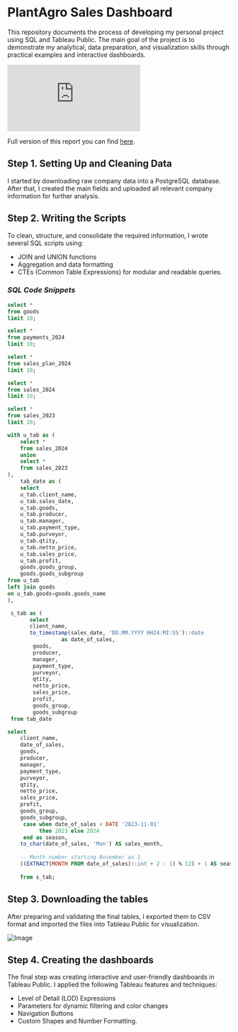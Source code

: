 # PlantAgro Sales Dashboard

This repository documents the process of developing my personal project using SQL and Tableau Public.
The main goal of the project is to demonstrate my analytical, data preparation, and visualization skills through practical examples and interactive dashboards.

![Dashboard.pdf](https://github.com/user-attachments/files/22901990/Dashboard.pdf)

Full version of this report you can find <a href="https://github.com/WhenGreen/PlantAgro-Sales-Dashboard">here</a>.

## Step 1. Setting Up and Cleaning Data
I started by downloading raw company data into a PostgreSQL database.
After that, I created the main fields and uploaded all relevant company information for further analysis.

## Step 2. Writing the Scripts
To clean, structure, and consolidate the required information, I wrote several SQL scripts using:
- JOIN and UNION functions
- Aggregation and data formatting
- CTEs (Common Table Expressions) for modular and readable queries.

### *SQL Code Snippets*

```sql
select *
from goods
limit 10;

select *
from payments_2024
limit 10;

select *
from sales_plan_2024
limit 10;

select *
from sales_2024
limit 10;

select *
from sales_2023
limit 10;
```

```sql
with u_tab as (
	select * 
    from sales_2024
    union
    select *
    from sales_2023
),
    tab_date as ( 
	select 
    u_tab.client_name,
	u_tab.sales_date,
	u_tab.goods,
	u_tab.producer,
	u_tab.manager,
	u_tab.payment_type,
	u_tab.purveyor,
	u_tab.qtity,
	u_tab.netto_price,
	u_tab.sales_price,
    u_tab.profit,
	goods.goods_group,
    goods.goods_subgroup 
from u_tab
left join goods
on u_tab.goods=goods.goods_name
),  
```   

```sql
 s_tab as (	
       select 
	   client_name,
	   to_timestamp(sales_date, 'DD.MM.YYYY HH24:MI:SS')::date 
	             as date_of_sales,
    	goods,
	    producer,
	    manager,
     	payment_type,
    	purveyor,
	    qtity,
	    netto_price,
        sales_price,
        profit,
	    goods_group,
        goods_subgroup 
 from tab_date
``` 

```sql
select
	client_name,
	date_of_sales,
	goods,
	producer,
	manager,
	payment_type,
	purveyor,
	qtity,
	netto_price,
    sales_price,
    profit,
	goods_group,
    goods_subgroup,
	 case when date_of_sales < DATE '2023-11-01'
	      then 2023 else 2024
	 end as season,
	to_char(date_of_sales, 'Mon') AS sales_month,
    
    -- Month number starting November as 1
    ((EXTRACT(MONTH FROM date_of_sales)::int + 2 - 1) % 12) + 1 AS season_month_num
    
	from s_tab;
``` 

## Step 3. Downloading the tables
After preparing and validating the final tables, I exported them to CSV format and imported the files into Tableau Public for visualization.

![Image](https://github.com/user-attachments/assets/5ce93960-9276-462f-bee0-de64276322e8)


## Step 4. Creating the dashboards
The final step was creating interactive and user-friendly dashboards in Tableau Public.
I applied the following Tableau features and techniques:
- Level of Detail (LOD) Expressions
- Parameters for dynamic filtering and color changes
- Navigation Buttons
- Custom Shapes and Number Formatting.
